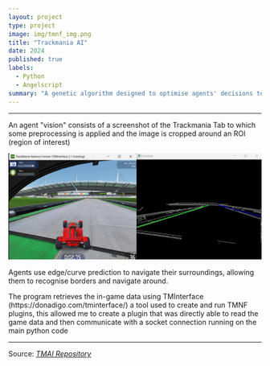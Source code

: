 ```yaml
---
layout: project
type: project
image: img/tmnf_img.png
title: "Trackmania AI"
date: 2024
published: true
labels:
  - Python
  - Angelscript
summary: "A genetic algorithm designed to optimise agents' decisions to real-time data retrieved from Trackmania nations forever"
---
```


<hr>
<p>An agent "vision" consists of a screenshot of the Trackmania Tab to which some preprocessing is applied and the image is cropped around an ROI (region of interest) </p>
<img class="img-fluid" src="../img/tmai_edge.png">
<p>Agents use edge/curve prediction to navigate their surroundings, allowing them to recognise borders and navigate around.</p>
<p>The program retrieves the in-game data using TMInterface (https://donadigo.com/tminterface/) a tool used to create and run TMNF plugins, this allowed me to create a plugin that was directly able to read the game data and then communicate with a socket connection running on the main python code</p>
<hr>

Source: <a href="https://github.com/TH3Eimis/TMAI/tree/main"><i class="large github icon ">TMAI Repository</i></a>
 
